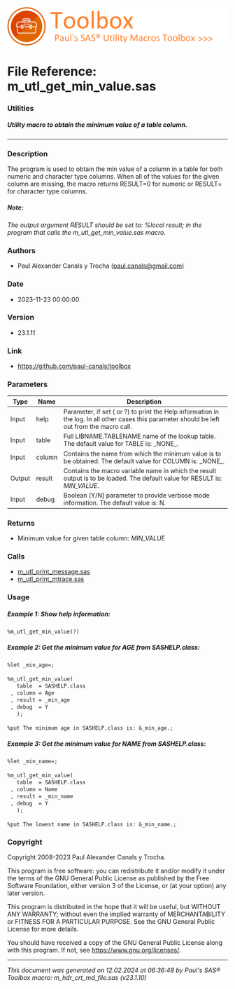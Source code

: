 ![../../misc/images/doc_banner.png](../../misc/images/doc_banner.png)
# 
# File Reference: m_utl_get_min_value.sas

### Utilities

##### Utility macro to obtain the minimum value of a table column.

***

### Description
The program is used to obtain the min value of a column in a table for both numeric and character type columns. When all of the values for the given column are missing, the macro returns RESULT=0 for numeric or RESULT= for character type columns.

##### *Note:*
*The output argument RESULT should be set to: %local result; in the program that calls the m_utl_get_min_value.sas macro.*

### Authors
* Paul Alexander Canals y Trocha (paul.canals@gmail.com)

### Date
* 2023-11-23 00:00:00

### Version
* 23.1.11

### Link
* https://github.com/paul-canals/toolbox

### Parameters
| Type | Name | Description |
| ---- | ---- | ----------- |
| Input | help | Parameter, if set ( or ?) to print the Help information in the log. In all other cases this parameter should be left out from the macro call. |
| Input | table | Full LIBNAME.TABLENAME name of the lookup table. The default value for TABLE is: \_NONE\_. |
| Input | column | Contains the name from which the minimum value is to be obtained. The default value for COLUMN is: \_NONE\_. |
| Output | result | Contains the macro variable name in which the result output is to be loaded. The default value for RESULT is: _MIN_VALUE_. |
| Input | debug | Boolean [Y/N] parameter to provide verbose mode information. The default value is: N. |

### Returns
* Minimum value for given table column: _MIN_VALUE_

### Calls
* [m_utl_print_message.sas](m_utl_print_message.md)
* [m_utl_print_mtrace.sas](m_utl_print_mtrace.md)

### Usage

##### Example 1: Show help information:
```sas
%m_utl_get_min_value(?)
```

##### Example 2: Get the minimum value for AGE from SASHELP.class:
```sas
%let _min_age=;

%m_utl_get_min_value(
   table  = SASHELP.class
 , column = Age
 , result = _min_age
 , debug  = Y
   );

%put The minimum age in SASHELP.class is: &_min_age.;
```

##### Example 3: Get the minimum value for NAME from SASHELP.class:
```sas
%let _min_name=;

%m_utl_get_min_value(
   table  = SASHELP.class
 , column = Name
 , result = _min_name
 , debug  = Y
   );

%put The lowest name in SASHELP.class is: &_min_name.;
```

### Copyright
Copyright 2008-2023 Paul Alexander Canals y Trocha. 
 
This program is free software: you can redistribute it and/or modify 
it under the terms of the GNU General Public License as published by 
the Free Software Foundation, either version 3 of the License, or 
(at your option) any later version. 
 
This program is distributed in the hope that it will be useful, 
but WITHOUT ANY WARRANTY; without even the implied warranty of 
MERCHANTABILITY or FITNESS FOR A PARTICULAR PURPOSE. See the 
GNU General Public License for more details. 
 
You should have received a copy of the GNU General Public License 
along with this program. If not, see <https://www.gnu.org/licenses/>. 


***
*This document was generated on 12.02.2024 at 06:36:48  by Paul's SAS&reg; Toolbox macro: m_hdr_crt_md_file.sas (v23.1.10)*
